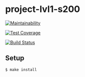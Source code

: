 # project-lvl1-s200

[![Maintainability](https://api.codeclimate.com/v1/badges/67cbd136561556458172/maintainability)](https://codeclimate.com/github/tungatarovM/project-lvl1-s200/maintainability)

[![Test Coverage](https://api.codeclimate.com/v1/badges/67cbd136561556458172/test_coverage)](https://codeclimate.com/github/tungatarovM/project-lvl1-s200/test_coverage)

[![Build Status](https://travis-ci.org/tungatarovM/project-lvl1-s200.svg?branch=master)](https://travis-ci.org/tungatarovM/project-lvl1-s200)

## Setup 

```sh
$ make install
```

